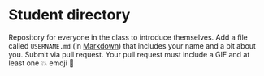 # Student directory

Repository for everyone in the class to introduce themselves.  Add a file called `USERNAME.md` (in [Markdown](https://guides.github.com/features/mastering-markdown/)) that includes your name and a bit about you.  Submit via pull request.  Your pull request must include a GIF and at least one :boom: emoji :8ball:
